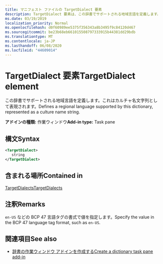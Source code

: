 ```yaml
---
title: マニフェスト ファイルの TargetDialect 要素
description: TargetDialect 要素は、この辞書でサポートされる地域言語を定義します。これはカルチャ名文字列として表されます。
ms.date: 03/19/2019
localization_priority: Normal
ms.openlocfilehash: d0f60989ee5375f356343a8b3495f9c84120d467
ms.sourcegitcommit: be23b68eb661015508797333915b44381dd29bdb
ms.translationtype: MT
ms.contentlocale: ja-JP
ms.lasthandoff: 06/08/2020
ms.locfileid: "44609014"
---
```

# <a name="targetdialect-element"></a><span data-ttu-id="d7ecd-103">TargetDialect 要素</span><span class="sxs-lookup"><span data-stu-id="d7ecd-103">TargetDialect element</span></span>

<span data-ttu-id="d7ecd-104">この辞書でサポートされる地域言語を定義します。これはカルチャ名文字列として表現されます。</span><span class="sxs-lookup"><span data-stu-id="d7ecd-104">Defines a regional language supported by this dictionary, represented as a culture name string.</span></span>

<span data-ttu-id="d7ecd-105">**アドインの種類:** 作業ウィンドウ</span><span class="sxs-lookup"><span data-stu-id="d7ecd-105">**Add-in type:** Task pane</span></span>

## <a name="syntax"></a><span data-ttu-id="d7ecd-106">構文</span><span class="sxs-lookup"><span data-stu-id="d7ecd-106">Syntax</span></span>

```XML
<TargetDialect>
   string 
</TargetDialect>
```

## <a name="contained-in"></a><span data-ttu-id="d7ecd-107">含まれる場所</span><span class="sxs-lookup"><span data-stu-id="d7ecd-107">Contained in</span></span>

[<span data-ttu-id="d7ecd-108">TargetDialects</span><span class="sxs-lookup"><span data-stu-id="d7ecd-108">TargetDialects</span></span>](targetdialects.md)

## <a name="remarks"></a><span data-ttu-id="d7ecd-109">注釈</span><span class="sxs-lookup"><span data-stu-id="d7ecd-109">Remarks</span></span>

<span data-ttu-id="d7ecd-110">`en-US` などの BCP 47 言語タグの書式で値を指定します。</span><span class="sxs-lookup"><span data-stu-id="d7ecd-110">Specify the value in the BCP 47 language tag format, such as  `en-US`.</span></span>

## <a name="see-also"></a><span data-ttu-id="d7ecd-111">関連項目</span><span class="sxs-lookup"><span data-stu-id="d7ecd-111">See also</span></span>

- [<span data-ttu-id="d7ecd-112">辞書の作業ウィンドウ アドインを作成する</span><span class="sxs-lookup"><span data-stu-id="d7ecd-112">Create a dictionary task pane add-in</span></span>](../../word/dictionary-task-pane-add-ins.md)
